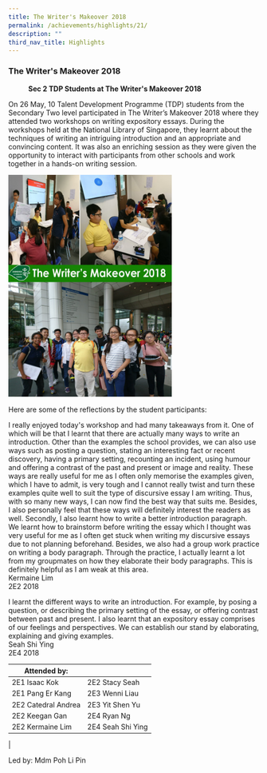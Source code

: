 ```yaml
---
title: The Writer's Makeover 2018
permalink: /achievements/highlights/21/
description: ""
third_nav_title: Highlights
---
```

### **The Writer's Makeover 2018**

<figure>
<figcaption><strong>Sec 2 TDP Students at The Writer's Makeover 2018
	</strong></figcaption>
</figure>

On 26 May, 10 Talent Development Programme (TDP) students from the Secondary Two level participated in The Writer’s Makeover 2018 where they attended two workshops on writing expository essays. During the workshops held at the National Library of Singapore, they learnt about the techniques of writing an intriguing introduction and an appropriate and convincing content. It was also an enriching session as they were given the opportunity to interact with participants from other schools and work together in a hands-on writing session.

<img src="/images/writermakeover.jpg" style="width:65%">

Here are some of the reflections by the student participants:

I really enjoyed today's workshop and had many takeaways from it. One of which will be that I learnt that there are actually many ways to write an introduction. Other than the examples the school provides, we can also use ways such as posting a question, stating an interesting fact or recent discovery, having a primary setting, recounting an incident, using humour and offering a contrast of the past and present or image and reality. These ways are really useful for me as I often only memorise the examples given, which I have to admit, is very tough and I cannot really twist and turn these examples quite well to suit the type of discursive essay I am writing. Thus, with so many new ways, I can now find the best way that suits me. Besides, I also personally feel that these ways will definitely interest the readers as well. Secondly, I also learnt how to write a better introduction paragraph. We learnt how to brainstorm before writing the essay which I thought was very useful for me as I often get stuck when writing my discursive essays due to not planning beforehand. Besides, we also had a group work practice on writing a body paragraph. Through the practice, I actually learnt a lot from my groupmates on how they elaborate their body paragraphs. This is definitely helpful as I am weak at this area.<br>
Kermaine Lim<br>
2E2 2018

I learnt the different ways to write an introduction. For example, by posing a question, or describing the primary setting of the essay, or offering contrast between past and present. I also learnt that an expository essay comprises of our feelings and perspectives. We can establish our stand by elaborating, explaining and giving examples.<br>
Seah Shi Ying<br>
2E4 2018

| Attended by: |  |
|---|---|
| 2E1 Isaac Kok | 2E2 Stacy Seah |
| 2E1 Pang Er Kang | 2E3 Wenni Liau |
| 2E2 Catedral Andrea | 2E3 Yit Shen Yu |
| 2E2 Keegan Gan | 2E4 Ryan Ng |
| 2E2 Kermaine Lim | 2E4 Seah Shi Ying |
|

Led by: Mdm Poh Li Pin
